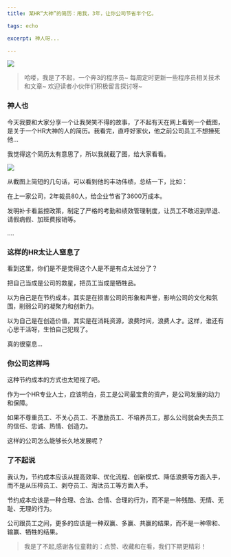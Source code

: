 ```yaml
---
title: 某HR“大神”的简历：用我，3年，让你公司节省半个亿。

tags: echo

excerpt: 神人呀...

---
```


![](https://navtool.gitee.io/blog/assets/imgs/20230828/082800.png)

> 哈喽，我是了不起，一个奔3的程序员~
>每周定时更新一些程序员相关技术和文章~ 
>欢迎读者小伙伴们积极留言探讨呀~

### 神人也

今天我要和大家分享一个让我哭笑不得的故事，了不起有天在网上看到一个截图，是关于一个HR大神的人的简历。我看完，直呼好家伙，他之前公司员工不想捶死他...

我觉得这个简历太有意思了，所以我就截了图，给大家看看。

![](https://navtool.gitee.io/blog/assets/imgs/20230828/082800.png)

从截图上简短的几句话，可以看到他的丰功伟绩，总结一下，比如：

在上一家公司，2年裁员80人，给企业节省了3600万成本。

发明补卡看监控政策，制定了严格的考勤和绩效管理制度，让员工不敢迟到早退、请假病假、加班费报销等。

....


### 这样的HR太让人窒息了

看到这里，你们是不是觉得这个人是不是有点太过分了？

把自己当成是公司的救星，把员工当成是牺牲品。

以为自己是在节约成本，其实是在损害公司的形象和声誉，影响公司的文化和氛围，削弱公司的凝聚力和创新力。

以为自己是在创造价值，其实是在消耗资源，浪费时间，浪费人才。这样，谁还有心思干活呀，生怕自己犯规了。

真的很窒息...


### 你公司这样吗

这种节约成本的方式也太短视了吧。

作为一个HR专业人士，应该明白，员工是公司最宝贵的资产，是公司发展的动力和保障。

如果不尊重员工、不关心员工、不激励员工、不培养员工，那么公司就会失去员工的信任、忠诚、热情、创造力。

这样的公司怎么能够长久地发展呢？

### 了不起说

我认为，节约成本应该从提高效率、优化流程、创新模式、降低浪费等方面入手，而不是从压榨员工、剥夺员工、淘汰员工等方面入手。

节约成本应该是一种合理、合法、合情、合理的行为，而不是一种残酷、无情、无耻、无理的行为。

公司跟员工之间，更多的应该是一种双赢、多赢、共赢的结果，而不是一种零和、输赢、牺牲的结果。


> 我是了不起,感谢各位童鞋的：点赞、收藏和在看，我们下期更精彩！